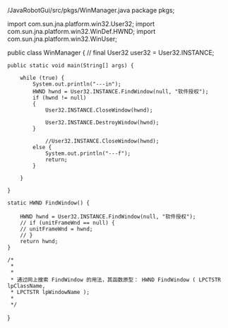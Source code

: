 /JavaRobotGui/src/pkgs/WinManager.java
package pkgs;

import com.sun.jna.platform.win32.User32;
import com.sun.jna.platform.win32.WinDef.HWND;
import com.sun.jna.platform.win32.WinUser;

public class WinManager {
	// final User32 user32 = User32.INSTANCE;

	public static void main(String[] args) {

		while (true) {
			System.out.println("---in");
			HWND hwnd = User32.INSTANCE.FindWindow(null, "软件授权");
			if (hwnd != null)
			{
			 	User32.INSTANCE.CloseWindow(hwnd);
			 
				User32.INSTANCE.DestroyWindow(hwnd);
			}
				
				//User32.INSTANCE.CloseWindow(hwnd);
			else {
				System.out.println("---f");
				return;
			}

		}

	}

	static HWND FindWindow() {

		HWND hwnd = User32.INSTANCE.FindWindow(null, "软件授权");
		// if (unitFrameWnd == null) {
		// unitFrameWnd = hwnd;
		// }
		return hwnd;
	}

	/*
	 * 
	 * 
	 * 通过网上搜索 FindWindow 的用法，其函数原型： HWND FindWindow ( LPCTSTR lpClassName,
	 * LPCTSTR lpWindowName );
	 * 
	 */

}

